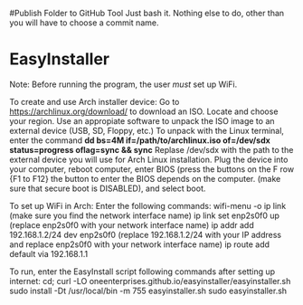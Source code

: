 #Publish Folder to GitHub Tool
Just bash it. Nothing else to do, other than you will have to choose a commit name.

# EasyInstaller
Note: Before running the program, the user _must_ set up WiFi.

To create and use Arch installer device:
Go to https://archlinux.org/download/ to download an ISO. Locate and choose your region.
Use an appropiate software to unpack the ISO image to an external device (USB, SD, Floppy, etc.) To unpack with
the Linux terminal, enter the command **dd bs=4M if=/path/to/archlinux.iso of=/dev/sdx status=progress oflag=sync && sync**
Replase /dev/sdx with the path to the external device you will use for Arch Linux installation.
Plug the device into your computer, reboot computer, enter BIOS (press the buttons on the F row {F1 to F12} the button to enter the BIOS depends on the computer.  (make sure that secure boot is DISABLED), and select boot.

To set up WiFi in Arch:
Enter the following commands: 
wifi-menu -o
ip link (make sure you find the network interface name)
ip link set enp2s0f0 up (replace enp2s0f0 with your network interface name)
ip addr add 192.168.1.2/24 dev enp2s0f0 (replace 192.168.1.2/24 with your IP address and replace enp2s0f0 with your network interface name)
ip route add default via 192.168.1.1

To run, enter the EasyInstall script following commands after setting up internet:
cd; curl -LO oneenterprises.github.io/easyinstaller/easyinstaller.sh
sudo install -Dt /usr/local/bin -m 755 easyinstaller.sh
sudo easyinstaller.sh
